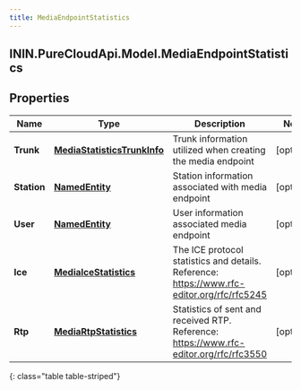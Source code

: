 ```yaml
---
title: MediaEndpointStatistics
---
```

## ININ.PureCloudApi.Model.MediaEndpointStatistics

## Properties

|Name | Type | Description | Notes|
|------------ | ------------- | ------------- | -------------|
| **Trunk** | [**MediaStatisticsTrunkInfo**](MediaStatisticsTrunkInfo.html) | Trunk information utilized when creating the media endpoint | [optional] |
| **Station** | [**NamedEntity**](NamedEntity.html) | Station information associated with media endpoint | [optional] |
| **User** | [**NamedEntity**](NamedEntity.html) | User information associated media endpoint | [optional] |
| **Ice** | [**MediaIceStatistics**](MediaIceStatistics.html) | The ICE protocol statistics and details. Reference: https://www.rfc-editor.org/rfc/rfc5245 | [optional] |
| **Rtp** | [**MediaRtpStatistics**](MediaRtpStatistics.html) | Statistics of sent and received RTP. Reference: https://www.rfc-editor.org/rfc/rfc3550 | [optional] |
{: class="table table-striped"}


